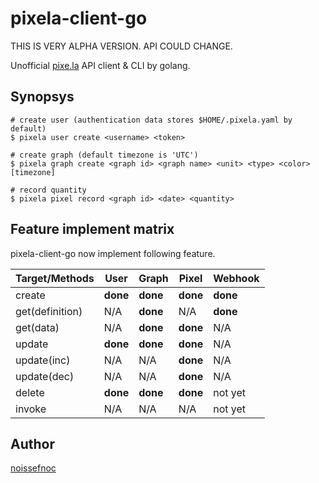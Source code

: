 # pixela-client-go

THIS IS VERY ALPHA VERSION. API COULD CHANGE.

Unofficial [pixe.la](https://pixe.la) API client & CLI by golang.


## Synopsys

```
# create user (authentication data stores $HOME/.pixela.yaml by default)
$ pixela user create <username> <token>

# create graph (default timezone is 'UTC')
$ pixela graph create <graph id> <graph name> <unit> <type> <color> [timezone]

# record quantity
$ pixela pixel record <graph id> <date> <quantity>
```


## Feature implement matrix

pixela-client-go now implement following feature.


|Target/Methods |User    |Graph   |Pixel   |Webhook |
|---------------|--------|--------|--------|--------|
|create         |**done**|**done**|**done**|**done**|
|get(definition)|N/A     |**done**|N/A     |**done**|
|get(data)      |N/A     |**done**|**done**|N/A     |
|update         |**done**|**done**|**done**|N/A     |
|update(inc)    |N/A     |N/A     |**done**|N/A     |
|update(dec)    |N/A     |N/A     |**done**|N/A     |
|delete         |**done**|**done**|**done**|not yet |
|invoke         |N/A     |N/A     |N/A     |not yet |


## Author

[noissefnoc](noissefnoc@gmail.com)